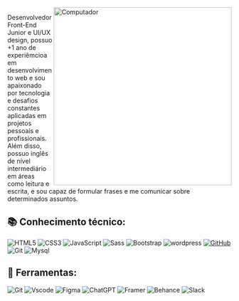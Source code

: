 <img src="https://raw.githubusercontent.com/MicaelliMedeiros/micaellimedeiros/master/image/computer-illustration.png" min-width="400px" max-width="400px" width="400px" align="right" alt="Computador">

<p align="left"> 
  Desenvolvedor Front-End Junior e UI/UX design, possuo +1 ano de experiêmcioa em desenvolvimento web e sou apaixonado por tecnologia e desafios constantes aplicadas em projetos pessoais e profissionais.
Além disso, possuo inglês de nível intermediário em áreas como leitura e escrita, e sou capaz de formular frases e me comunicar sobre determinados assuntos.
</p>


## :books: Conhecimento técnico:

![HTML5](https://img.shields.io/badge/HTML5-E34F26?style=for-the-badge&logo=html5&logoColor=white)
![CSS3](https://img.shields.io/badge/CSS3-1572B6?style=for-the-badge&logo=css3&logoColor=white)
![JavaScript](https://img.shields.io/badge/JavaScript-F7DF1E?style=for-the-badge&logo=javascript&logoColor=black)
![Sass](https://img.shields.io/badge/Sass-000?style=for-the-badge&logo=sass)
![Bootstrap](https://img.shields.io/badge/-boostrap-0D1117?style=for-the-badge&logo=bootstrap&labelColor=0D1117)
![wordpress](https://img.shields.io/badge/Wordpress-21759B?style=for-the-badge&logo=wordpress&logoColor=white)
[![GitHub](https://img.shields.io/badge/GitHub-100000?style=for-the-badge&logo=github&logoColor=white)](https://github.com/darneees)
![Git](https://img.shields.io/badge/GIT-E44C30?style=for-the-badge&logo=git&logoColor=white)
![Mysql](https://img.shields.io/badge/MySQL-005C84?style=for-the-badge&logo=mysql&logoColor=white)

##  :briefcase: Ferramentas:

![Git](https://img.shields.io/badge/GIT-E44C30?style=for-the-badge&logo=git&logoColor=white)
![Vscode](https://img.shields.io/badge/Vscode-007ACC?style=for-the-badge&logo=visual-studio-code&logoColor=white)
![Figma](https://img.shields.io/badge/Figma-696969?style=for-the-badge&logo=figma&logoColor=figma)
![ChatGPT](https://img.shields.io/badge/ChatGPT-74aa9c?style=for-the-badge&logo=openai&logoColor=white)
![Framer](https://img.shields.io/badge/Framer-black?style=for-the-badge&logo=framer&logoColor=blue)
![Behance](https://img.shields.io/badge/Behance-0054F7?style=for-the-badge&logo=behance&logoColor=white)
![Slack](https://img.shields.io/badge/Slack-4A154B?style=for-the-badge&logo=slack&logoColor=white)
